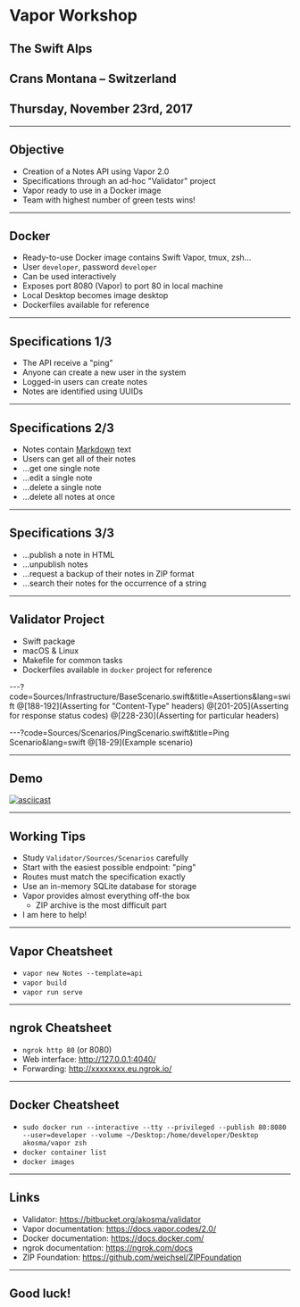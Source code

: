 # Vapor Workshop

## The Swift Alps
## Crans Montana – Switzerland
## Thursday, November 23rd, 2017

---

## Objective

- Creation of a Notes API using Vapor 2.0
- Specifications through an ad-hoc "Validator" project
- Vapor ready to use in a Docker image
- Team with highest number of green tests wins!

---

## Docker

- Ready-to-use Docker image contains Swift Vapor, tmux, zsh…
- User `developer`, password `developer`
- Can be used interactively
- Exposes port 8080 (Vapor) to port 80 in local machine
- Local Desktop becomes image desktop
- Dockerfiles available for reference

---

## Specifications 1/3

- The API receive a "ping"
- Anyone can create a new user in the system
- Logged-in users can create notes
- Notes are identified using UUIDs

---

## Specifications 2/3

- Notes contain [Markdown](https://daringfireball.net/projects/markdown/) text
- Users can get all of their notes
- …get one single note
- …edit a single note
- …delete a single note
- …delete all notes at once

---

## Specifications 3/3

- …publish a note in HTML
- …unpublish notes
- …request a backup of their notes in ZIP format
- …search their notes for the occurrence of a string

---

## Validator Project

- Swift package
- macOS & Linux
- Makefile for common tasks
- Dockerfiles available in `docker` project for reference

---?code=Sources/Infrastructure/BaseScenario.swift&title=Assertions&lang=swift
@[188-192](Asserting for "Content-Type" headers)
@[201-205](Asserting for response status codes)
@[228-230](Asserting for particular headers)

---?code=Sources/Scenarios/PingScenario.swift&title=Ping Scenario&lang=swift
@[18-29](Example scenario)

---

## Demo

[![asciicast](https://asciinema.org/a/LcGU1ps5JnzEYFXfSZC2YQSJQ.png)](https://asciinema.org/a/LcGU1ps5JnzEYFXfSZC2YQSJQ)

---

## Working Tips

- Study `Validator/Sources/Scenarios` carefully
- Start with the easiest possible endpoint: "ping"
- Routes must match the specification exactly
- Use an in-memory SQLite database for storage
- Vapor provides almost everything off-the box
    - ZIP archive is the most difficult part
- I am here to help!

---

## Vapor Cheatsheet

- `vapor new Notes --template=api`
- `vapor build`
- `vapor run serve`

---

## ngrok Cheatsheet

- `ngrok http 80` (or 8080)
- Web interface: <http://127.0.0.1:4040/>
- Forwarding: <http://xxxxxxxx.eu.ngrok.io/>

---

## Docker Cheatsheet

- `sudo docker run --interactive --tty --privileged --publish 80:8080 --user=developer --volume ~/Desktop:/home/developer/Desktop akosma/vapor zsh`
- `docker container list`
- `docker images`

---

## Links

- Validator: <https://bitbucket.org/akosma/validator>
- Vapor documentation: <https://docs.vapor.codes/2.0/>
- Docker documentation: <https://docs.docker.com/>
- ngrok documentation: <https://ngrok.com/docs>
- ZIP Foundation: <https://github.com/weichsel/ZIPFoundation>

---

## Good luck!

